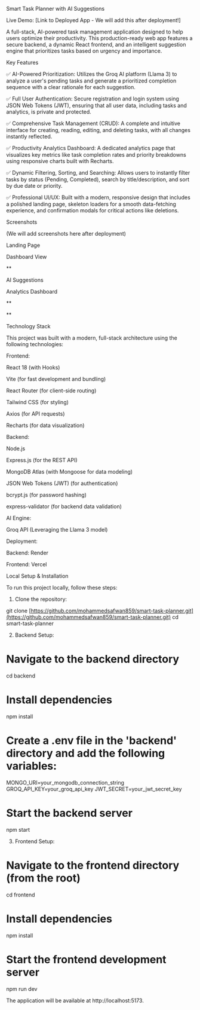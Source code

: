 Smart Task Planner with AI Suggestions

Live Demo: [Link to Deployed App - We will add this after deployment!]

A full-stack, AI-powered task management application designed to help users optimize their productivity. This production-ready web app features a secure backend, a dynamic React frontend, and an intelligent suggestion engine that prioritizes tasks based on urgency and importance.

Key Features

✅ AI-Powered Prioritization: Utilizes the Groq AI platform (Llama 3) to analyze a user's pending tasks and generate a prioritized completion sequence with a clear rationale for each suggestion.

✅ Full User Authentication: Secure registration and login system using JSON Web Tokens (JWT), ensuring that all user data, including tasks and analytics, is private and protected.

✅ Comprehensive Task Management (CRUD): A complete and intuitive interface for creating, reading, editing, and deleting tasks, with all changes instantly reflected.

✅ Productivity Analytics Dashboard: A dedicated analytics page that visualizes key metrics like task completion rates and priority breakdowns using responsive charts built with Recharts.

✅ Dynamic Filtering, Sorting, and Searching: Allows users to instantly filter tasks by status (Pending, Completed), search by title/description, and sort by due date or priority.

✅ Professional UI/UX: Built with a modern, responsive design that includes a polished landing page, skeleton loaders for a smooth data-fetching experience, and confirmation modals for critical actions like deletions.

Screenshots

(We will add screenshots here after deployment)

Landing Page

Dashboard View





**

AI Suggestions

Analytics Dashboard

**

**

Technology Stack

This project was built with a modern, full-stack architecture using the following technologies:

Frontend:

React 18 (with Hooks)

Vite (for fast development and bundling)

React Router (for client-side routing)

Tailwind CSS (for styling)

Axios (for API requests)

Recharts (for data visualization)

Backend:

Node.js

Express.js (for the REST API)

MongoDB Atlas (with Mongoose for data modeling)

JSON Web Tokens (JWT) (for authentication)

bcrypt.js (for password hashing)

express-validator (for backend data validation)

AI Engine:

Groq API (Leveraging the Llama 3 model)

Deployment:

Backend: Render

Frontend: Vercel

Local Setup & Installation

To run this project locally, follow these steps:

1. Clone the repository:

git clone [https://github.com/mohammedsafwan859/smart-task-planner.git](https://github.com/mohammedsafwan859/smart-task-planner.git)
cd smart-task-planner


2. Backend Setup:

# Navigate to the backend directory
cd backend

# Install dependencies
npm install

# Create a .env file in the 'backend' directory and add the following variables:
MONGO_URI=your_mongodb_connection_string
GROQ_API_KEY=your_groq_api_key
JWT_SECRET=your_jwt_secret_key

# Start the backend server
npm start


3. Frontend Setup:

# Navigate to the frontend directory (from the root)
cd frontend

# Install dependencies
npm install

# Start the frontend development server
npm run dev


The application will be available at http://localhost:5173.
